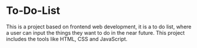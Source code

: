 # To-Do-List
This is a project based on frontend web development, it is a to do list, where a user can input the things they want to do in the near future. This project includes the tools like HTML, CSS and JavaScript.
